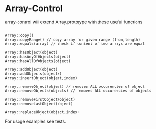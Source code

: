 # Array-Control

array-control will extend Array.prototype with these useful functions

```

Array::copy()
Array::copyRange() // copy array for given range (from,length)
Array::equals(array) // check if content of two arrays are equal

Array::hasObject(object)
Array::hasAnyOfObjects(object)
Array::hasAllOfObjects(object)

Array::addObject(object)
Array::addObjects(objects)
Array::insertObject(object,index)

Array::removeObject(object) // removes ALL occurencies of object
Array::removeObjects(objects) // removes ALL occurencies of objects

Array::removeFirstObject(object)
Array::removeLastObject(object)

Array::replaceObject(object,index)

```

For usage examples see tests.